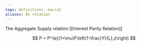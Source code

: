```yaml
---
tags: definitions, macro1
aliases: AS relation 
---
```

The Aggregate Supply relation [[Interest Parity Relation]]

$$
P = P^{e}(1+\mu)F\left(1-\frac{Y}{L},z\right)
$$
